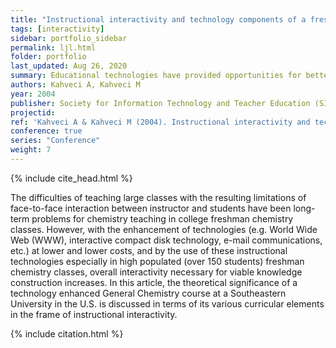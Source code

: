 ```yaml
---
title: "Instructional interactivity and technology components of a freshman chemistry course"
tags: [interactivity]
sidebar: portfolio_sidebar
permalink: ljl.html
folder: portfolio
last_updated: Aug 26, 2020
summary: Educational technologies have provided opportunities for better teaching and learning environments in chemistry.
authors: Kahveci A, Kahveci M
year: 2004
publisher: Society for Information Technology and Teacher Education (SITE)
projectid:
ref: 'Kahveci A & Kahveci M (2004). Instructional interactivity and technology components of a freshman chemistry course. In R. Ferdig, C. Crawford, R. Carlsen, N. Davis, J. Price, R. Weber & D. Willis (Eds.), <i>Proceedings of SITE 2004--Society for Information Technology & Teacher Education International Conference</i> (pp. 1215-1217). Atlanta, GA, USA: Association for the Advancement of Computing in Education (AACE). Retrieved August 28, 2020 from <a href="https://www.learntechlib.org/primary/p/13636/">https://www.learntechlib.org/primary/p/13636/</a>.'
conference: true
series: "Conference"
weight: 7
---
```


{% include cite_head.html %}

The difficulties of teaching large classes with the resulting limitations of face-to-face interaction between instructor and students have been long-term problems for chemistry teaching in college freshman chemistry classes. However, with the enhancement of technologies (e.g. World Wide Web (WWW), interactive compact disk technology, e-mail communications, etc.) at lower and lower costs, and by the use of these instructional technologies especially in high populated (over 150 students) freshman chemistry classes, overall interactivity necessary for viable knowledge construction increases. In this article, the theoretical significance of a technology enhanced General Chemistry course at a Southeastern University in the U.S. is discussed in terms of its various curricular elements in the frame of instructional interactivity.

{% include citation.html %}